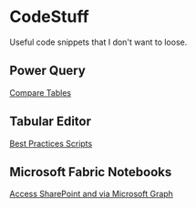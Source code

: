 # CodeStuff

Useful code snippets that I don't want to loose.

## Power Query

[Compare Tables](PowerQueryCompareTables.md)

## Tabular Editor

[Best Practices Scripts](<Tabular editor Best Practices.md>)

## Microsoft Fabric Notebooks

[Access SharePoint and via Microsoft Graph](<Sample Files/SharePoint and Excel via Microsoft Graph.py>)